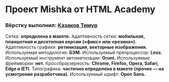 # Проект Mishka от HTML Academy
### Вёрстку выполнил:  [Казаков Тимур](https://github.com/arcticstormx)

Сетка: **определена в макете.**
Адаптивность сетки: **мобильная, планшетная и десктопная версии («фикс» или «резина»).**
Адаптивность графики: **ретинизация, векторные изображения.**
Используемая методология: **БЭМ.**
Используемый препроцессор: **Less.**
Используемый инструмент автоматизации: **Grunt.**
Используемые фреймворки: **нет.**
Кроссбраузерность: **Chrome, Firefox, Opera, Safari, Edge и IE11.**
Типографика: **частично определена в макете (прочее — на усмотрение разработчика).**
Используемый шрифт: **Open Sans.**
